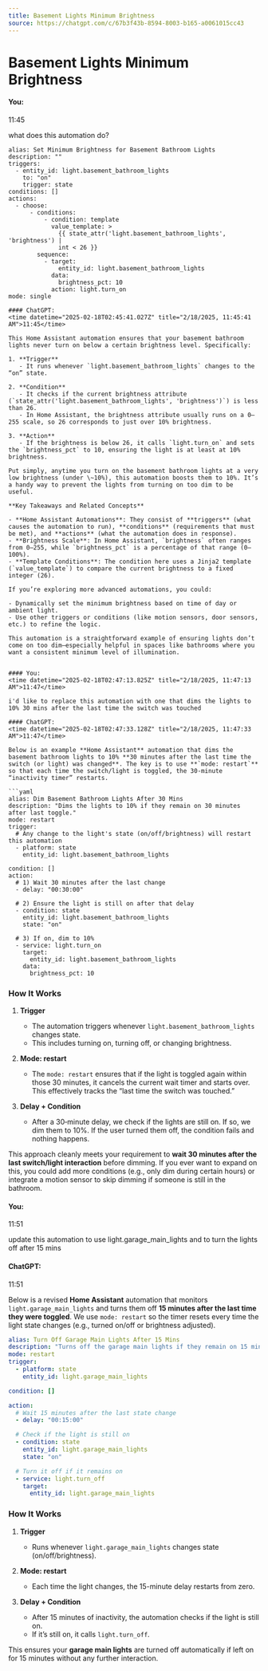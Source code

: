```yaml
---
title: Basement Lights Minimum Brightness
source: https://chatgpt.com/c/67b3f43b-8594-8003-b165-a0061015cc43
---
```


# Basement Lights Minimum Brightness

#### You:
<time datetime="2025-02-18T02:45:15.691Z" title="2/18/2025, 11:45:15 AM">11:45</time>

what does this automation do?
```
alias: Set Minimum Brightness for Basement Bathroom Lights
description: ""
triggers:
  - entity_id: light.basement_bathroom_lights
    to: "on"
    trigger: state
conditions: []
actions:
  - choose:
      - conditions:
          - condition: template
            value_template: >
              {{ state_attr('light.basement_bathroom_lights', 'brightness') |
              int < 26 }}
        sequence:
          - target:
              entity_id: light.basement_bathroom_lights
            data:
              brightness_pct: 10
            action: light.turn_on
mode: single

#### ChatGPT:
<time datetime="2025-02-18T02:45:41.027Z" title="2/18/2025, 11:45:41 AM">11:45</time>

This Home Assistant automation ensures that your basement bathroom lights never turn on below a certain brightness level. Specifically:

1. **Trigger**
   - It runs whenever `light.basement_bathroom_lights` changes to the “on” state.

2. **Condition**
   - It checks if the current brightness attribute (`state_attr('light.basement_bathroom_lights', 'brightness')`) is less than 26.
   - In Home Assistant, the brightness attribute usually runs on a 0–255 scale, so 26 corresponds to just over 10% brightness.

3. **Action**
   - If the brightness is below 26, it calls `light.turn_on` and sets the `brightness_pct` to 10, ensuring the light is at least at 10% brightness.

Put simply, anytime you turn on the basement bathroom lights at a very low brightness (under \~10%), this automation boosts them to 10%. It’s a handy way to prevent the lights from turning on too dim to be useful.

**Key Takeaways and Related Concepts**

- **Home Assistant Automations**: They consist of **triggers** (what causes the automation to run), **conditions** (requirements that must be met), and **actions** (what the automation does in response).
- **Brightness Scale**: In Home Assistant, `brightness` often ranges from 0–255, while `brightness_pct` is a percentage of that range (0–100%).
- **Template Conditions**: The condition here uses a Jinja2 template (`value_template`) to compare the current brightness to a fixed integer (26).

If you’re exploring more advanced automations, you could:

- Dynamically set the minimum brightness based on time of day or ambient light.
- Use other triggers or conditions (like motion sensors, door sensors, etc.) to refine the logic.

This automation is a straightforward example of ensuring lights don’t come on too dim—especially helpful in spaces like bathrooms where you want a consistent minimum level of illumination.


#### You:
<time datetime="2025-02-18T02:47:13.825Z" title="2/18/2025, 11:47:13 AM">11:47</time>

i'd like to replace this automation with one that dims the lights to 10% 30 mins after the last time the switch was touched

#### ChatGPT:
<time datetime="2025-02-18T02:47:33.128Z" title="2/18/2025, 11:47:33 AM">11:47</time>

Below is an example **Home Assistant** automation that dims the basement bathroom lights to 10% **30 minutes after the last time the switch (or light) was changed**. The key is to use **`mode: restart`** so that each time the switch/light is toggled, the 30‑minute “inactivity timer” restarts.

```yaml
alias: Dim Basement Bathroom Lights After 30 Mins
description: "Dims the lights to 10% if they remain on 30 minutes after last toggle."
mode: restart
trigger:
  # Any change to the light's state (on/off/brightness) will restart this automation
  - platform: state
    entity_id: light.basement_bathroom_lights

condition: []
action:
  # 1) Wait 30 minutes after the last change
  - delay: "00:30:00"

  # 2) Ensure the light is still on after that delay
  - condition: state
    entity_id: light.basement_bathroom_lights
    state: "on"

  # 3) If on, dim to 10%
  - service: light.turn_on
    target:
      entity_id: light.basement_bathroom_lights
    data:
      brightness_pct: 10
```

### How It Works

1. **Trigger**
   - The automation triggers whenever `light.basement_bathroom_lights` changes state.
   - This includes turning on, turning off, or changing brightness.

2. **Mode: restart**
   - The `mode: restart` ensures that if the light is toggled again within those 30 minutes, it cancels the current wait timer and starts over. This effectively tracks the “last time the switch was touched.”

3. **Delay + Condition**
   - After a 30‑minute delay, we check if the lights are still on. If so, we dim them to 10%. If the user turned them off, the condition fails and nothing happens.

This approach cleanly meets your requirement to **wait 30 minutes after the last switch/light interaction** before dimming. If you ever want to expand on this, you could add more conditions (e.g., only dim during certain hours) or integrate a motion sensor to skip dimming if someone is still in the bathroom.


#### You:
<time datetime="2025-02-18T02:51:20.845Z" title="2/18/2025, 11:51:20 AM">11:51</time>

update this automation to use light.garage_main_lights and to turn the lights off after 15 mins

#### ChatGPT:
<time datetime="2025-02-18T02:51:33.802Z" title="2/18/2025, 11:51:33 AM">11:51</time>

Below is a revised **Home Assistant** automation that monitors `light.garage_main_lights` and turns them off **15 minutes after the last time they were toggled**. We use `mode: restart` so the timer resets every time the light state changes (e.g., turned on/off or brightness adjusted).

```yaml
alias: Turn Off Garage Main Lights After 15 Mins
description: "Turns off the garage main lights if they remain on 15 minutes after the last toggle."
mode: restart
trigger:
  - platform: state
    entity_id: light.garage_main_lights

condition: []

action:
  # Wait 15 minutes after the last state change
  - delay: "00:15:00"

  # Check if the light is still on
  - condition: state
    entity_id: light.garage_main_lights
    state: "on"

  # Turn it off if it remains on
  - service: light.turn_off
    target:
      entity_id: light.garage_main_lights
```

### How It Works

1. **Trigger**
   - Runs whenever `light.garage_main_lights` changes state (on/off/brightness).

2. **Mode: restart**
   - Each time the light changes, the 15-minute delay restarts from zero.

3. **Delay + Condition**
   - After 15 minutes of inactivity, the automation checks if the light is still on.
   - If it’s still on, it calls `light.turn_off`.

This ensures your **garage main lights** are turned off automatically if left on for 15 minutes without any further interaction.
